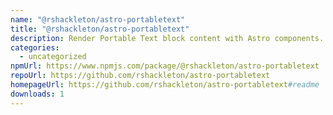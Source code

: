 ```yaml
---
name: "@rshackleton/astro-portabletext"
title: "@rshackleton/astro-portabletext"
description: Render Portable Text block content with Astro components.
categories:
  - uncategorized
npmUrl: https://www.npmjs.com/package/@rshackleton/astro-portabletext
repoUrl: https://github.com/rshackleton/astro-portabletext
homepageUrl: https://github.com/rshackleton/astro-portabletext#readme
downloads: 1
---
```

